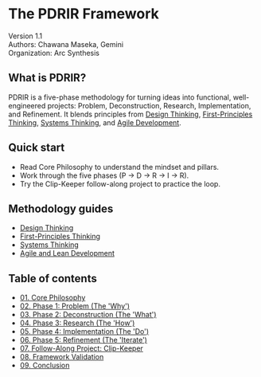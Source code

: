 # The PDRIR Framework

Version 1.1  
Authors: Chawana Maseka, Gemini  
Organization: Arc Synthesis

## What is PDRIR?

PDRIR is a five-phase methodology for turning ideas into functional, well-engineered projects:
Problem, Deconstruction, Research, Implementation, and Refinement. It blends principles from
[Design Thinking](./guides/design_thinking.md), [First-Principles Thinking](./guides/first_principles_thinking.md),
[Systems Thinking](./guides/systems_thinking.md), and [Agile Development](./guides/agile_development.md).

## Quick start

- Read Core Philosophy to understand the mindset and pillars.
- Work through the five phases (P → D → R → I → R).
- Try the Clip-Keeper follow-along project to practice the loop.

## Methodology guides

- [Design Thinking](./guides/design_thinking.md)
- [First-Principles Thinking](./guides/first_principles_thinking.md)
- [Systems Thinking](./guides/systems_thinking.md)
- [Agile and Lean Development](./guides/agile_development.md)

## Table of contents

- [01. Core Philosophy](./core/01-core-philosophy.md)
- [02. Phase 1: Problem (The 'Why')](./core/02-phase-1-problem.md)
- [03. Phase 2: Deconstruction (The 'What')](./core/03-phase-2-deconstruction.md)
- [04. Phase 3: Research (The 'How')](./core/04-phase-3-research.md)
- [05. Phase 4: Implementation (The 'Do')](./core/05-phase-4-implementation.md)
- [06. Phase 5: Refinement (The 'Iterate')](./core/06-phase-5-refinement.md)
- [07. Follow-Along Project: Clip-Keeper](./core/07-clip-keeper.md)
- [08. Framework Validation](./core/08-framework-validation.md)
- [09. Conclusion](./core/09-conclusion.md)
